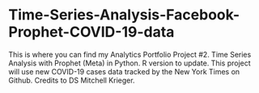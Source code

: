 # Time-Series-Analysis-Facebook-Prophet-COVID-19-data
This is where you can find my Analytics Portfolio Project #2. 
Time Series Analysis with Prophet (Meta) in Python. 
R version to update. 
This project will use new COVID-19 cases data tracked by the New York Times on Github. 
Credits to DS Mitchell Krieger.
